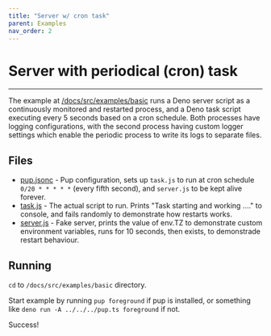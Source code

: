 ```yaml
---
title: "Server w/ cron task"
parent: Examples
nav_order: 2
---
```


# Server with periodical (cron) task

---

The example at [/docs/src/examples/basic](https://github.com/Hexagon/pup/tree/main/docs/src/examples/basic) runs a Deno server script as a continuously monitored and restarted process, and a Deno task
script executing every 5 seconds based on a cron schedule. Both processes have logging configurations, with the second process having custom logger settings which enable the periodic process to write
its logs to separate files.

## Files

- [pup.jsonc](https://github.com/Hexagon/pup/tree/main/docs/src/examples/basic/pup.jsonc) - Pup configuration, sets up `task.js` to run at cron schedule `0/20 * * * * *` (every fifth second), and
  `server.js` to be kept alive forever.
- [task.js](https://github.com/Hexagon/pup/tree/main/docs/src/examples/basic/task.js) - The actual script to run. Prints "Task starting and working ...." to console, and fails randomly to demonstrate
  how restarts works.
- [server.js](https://github.com/Hexagon/pup/tree/main/docs/src/examples/basic/task.js) - Fake server, prints the value of env.TZ to demonstrate custom environment variables, runs for 10 seconds, then
  exists, to demonstrade restart behaviour.

## Running

`cd` to `/docs/src/examples/basic` directory.

Start example by running `pup foreground` if pup is installed, or something like `deno run -A ../../../pup.ts foreground` if not.

Success!
